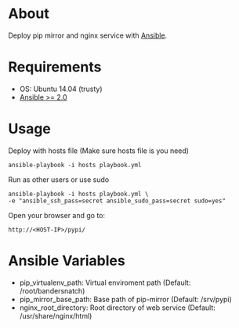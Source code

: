 About
=====

Deploy pip mirror and nginx service with [Ansible](https://www.ansible.com/).


Requirements
=====

- OS: Ubuntu 14.04 (trusty)
- [Ansible >= 2.0](https://github.com/ansible/ansible)


Usage
=====

Deploy with hosts file (Make sure hosts file is you need)
```
ansible-playbook -i hosts playbook.yml
```

Run as other users or use sudo
```
ansible-playbook -i hosts playbook.yml \
-e "ansible_ssh_pass=secret ansible_sudo_pass=secret sudo=yes"
```

Open your browser and go to:
```
http://<HOST-IP>/pypi/
```

Ansible Variables
=====

* pip_virtualenv_path: Virtual enviroment path (Default: /root/bandersnatch)
* pip_mirror_base_path: Base path of pip-mirror (Default: /srv/pypi)
* nginx_root_directory: Root directory of web service (Default: /usr/share/nginx/html)
